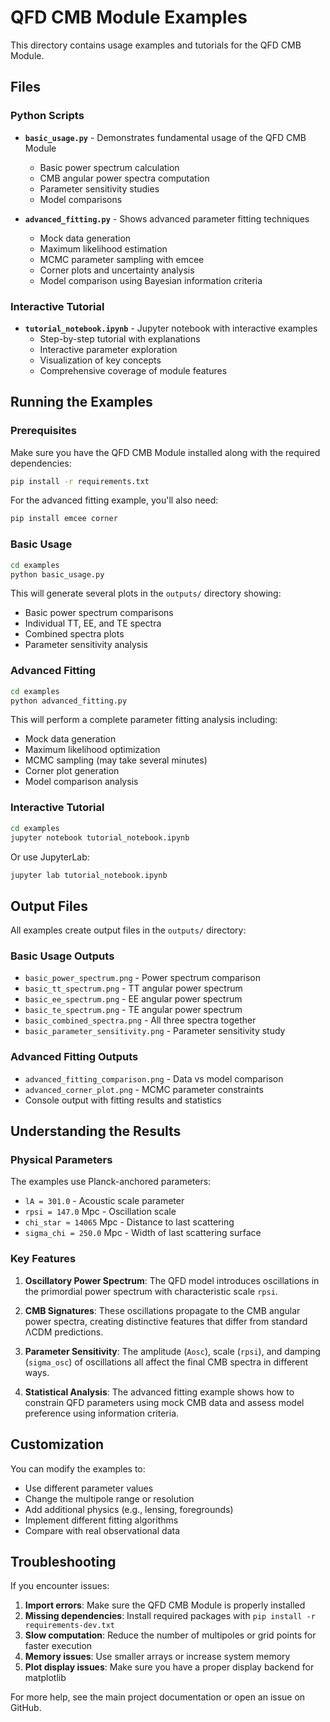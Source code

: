 # QFD CMB Module Examples

This directory contains usage examples and tutorials for the QFD CMB Module.

## Files

### Python Scripts

- **`basic_usage.py`** - Demonstrates fundamental usage of the QFD CMB Module
  - Basic power spectrum calculation
  - CMB angular power spectra computation
  - Parameter sensitivity studies
  - Model comparisons

- **`advanced_fitting.py`** - Shows advanced parameter fitting techniques
  - Mock data generation
  - Maximum likelihood estimation
  - MCMC parameter sampling with emcee
  - Corner plots and uncertainty analysis
  - Model comparison using Bayesian information criteria

### Interactive Tutorial

- **`tutorial_notebook.ipynb`** - Jupyter notebook with interactive examples
  - Step-by-step tutorial with explanations
  - Interactive parameter exploration
  - Visualization of key concepts
  - Comprehensive coverage of module features

## Running the Examples

### Prerequisites

Make sure you have the QFD CMB Module installed along with the required dependencies:

```bash
pip install -r requirements.txt
```

For the advanced fitting example, you'll also need:
```bash
pip install emcee corner
```

### Basic Usage

```bash
cd examples
python basic_usage.py
```

This will generate several plots in the `outputs/` directory showing:
- Basic power spectrum comparisons
- Individual TT, EE, and TE spectra
- Combined spectra plots
- Parameter sensitivity analysis

### Advanced Fitting

```bash
cd examples
python advanced_fitting.py
```

This will perform a complete parameter fitting analysis including:
- Mock data generation
- Maximum likelihood optimization
- MCMC sampling (may take several minutes)
- Corner plot generation
- Model comparison analysis

### Interactive Tutorial

```bash
cd examples
jupyter notebook tutorial_notebook.ipynb
```

Or use JupyterLab:
```bash
jupyter lab tutorial_notebook.ipynb
```

## Output Files

All examples create output files in the `outputs/` directory:

### Basic Usage Outputs
- `basic_power_spectrum.png` - Power spectrum comparison
- `basic_tt_spectrum.png` - TT angular power spectrum
- `basic_ee_spectrum.png` - EE angular power spectrum  
- `basic_te_spectrum.png` - TE angular power spectrum
- `basic_combined_spectra.png` - All three spectra together
- `basic_parameter_sensitivity.png` - Parameter sensitivity study

### Advanced Fitting Outputs
- `advanced_fitting_comparison.png` - Data vs model comparison
- `advanced_corner_plot.png` - MCMC parameter constraints
- Console output with fitting results and statistics

## Understanding the Results

### Physical Parameters

The examples use Planck-anchored parameters:
- `lA = 301.0` - Acoustic scale parameter
- `rpsi = 147.0` Mpc - Oscillation scale
- `chi_star ≈ 14065` Mpc - Distance to last scattering
- `sigma_chi = 250.0` Mpc - Width of last scattering surface

### Key Features

1. **Oscillatory Power Spectrum**: The QFD model introduces oscillations in the primordial power spectrum with characteristic scale `rpsi`.

2. **CMB Signatures**: These oscillations propagate to the CMB angular power spectra, creating distinctive features that differ from standard ΛCDM predictions.

3. **Parameter Sensitivity**: The amplitude (`Aosc`), scale (`rpsi`), and damping (`sigma_osc`) of oscillations all affect the final CMB spectra in different ways.

4. **Statistical Analysis**: The advanced fitting example shows how to constrain QFD parameters using mock CMB data and assess model preference using information criteria.

## Customization

You can modify the examples to:
- Use different parameter values
- Change the multipole range or resolution
- Add additional physics (e.g., lensing, foregrounds)
- Implement different fitting algorithms
- Compare with real observational data

## Troubleshooting

If you encounter issues:

1. **Import errors**: Make sure the QFD CMB Module is properly installed
2. **Missing dependencies**: Install required packages with `pip install -r requirements-dev.txt`
3. **Slow computation**: Reduce the number of multipoles or grid points for faster execution
4. **Memory issues**: Use smaller arrays or increase system memory
5. **Plot display issues**: Make sure you have a proper display backend for matplotlib

For more help, see the main project documentation or open an issue on GitHub.